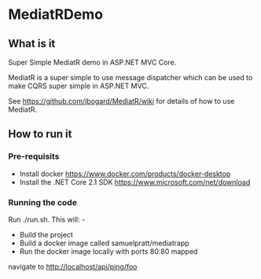 # MediatRDemo

## What is it

Super Simple MediatR demo in ASP.NET MVC Core.

MediatR is a super simple to use message dispatcher which can be used to make CQRS super simple in ASP.NET MVC.

See <https://github.com/jbogard/MediatR/wiki> for details of how to use MediatR.

## How to run it

### Pre-requisits

* Install docker <https://www.docker.com/products/docker-desktop>
* Install the .NET Core 2.1 SDK <https://www.microsoft.com/net/download>

### Running the code

Run ./run.sh. This will: -

* Build the project
* Build a docker image called samuelpratt/mediatrapp
* Run the docker image locally with ports 80:80 mapped

navigate to <http://localhost/api/ping/foo>
